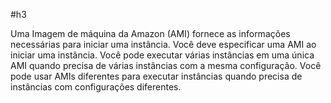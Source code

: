 #h3 

Uma Imagem de máquina da Amazon (AMI) fornece as informações necessárias para iniciar uma instância. Você deve especificar uma AMI ao iniciar uma instância. Você pode executar várias instâncias em uma única AMI quando precisa de várias instâncias com a mesma configuração. Você pode usar AMIs diferentes para executar instâncias quando precisa de instâncias com configurações diferentes.